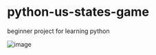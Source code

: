 # python-us-states-game
beginner project for learning python

![image](https://user-images.githubusercontent.com/64752247/196934345-e895d989-f595-4026-8a19-4d1518ddeedd.png)
